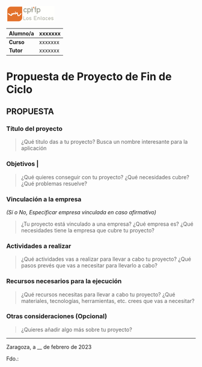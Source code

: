 ![cpi los enlaces](cpile.png "cpi los enlaces")


| **Alumno/a**  |       xxxxxxx    |
| ------------- | ------------- |
| **Curso**  |  xxxxxxx |
| **Tutor**  |  xxxxxxx |


# Propuesta de Proyecto de Fin de Ciclo

## PROPUESTA

### Título del proyecto
> ¿Qué titulo das a tu proyecto? Busca un nombre interesante para la aplicación

### Objetivos                       |
> ¿Qué quieres conseguir con tu proyecto? ¿Qué necesidades cubre? ¿Qué problemas resuelve?

### Vinculación a la empresa 
*(Sí o No, Especificar empresa vinculada en caso afirmativo)*
> ¿Tu proyecto está vinculado a una empresa? ¿Qué empresa es? ¿Qué necesidades tiene la empresa que cubre tu proyecto?

### Actividades a realizar
> ¿Qué actividades vas a realizar para llevar a cabo tu proyecto? ¿Qué pasos prevés que vas a necesitar para llevarlo a cabo?

### Recursos necesarios para la ejecución
> ¿Qué recursos necesitas para llevar a cabo tu proyecto? ¿Qué materiales, tecnologías, herramientas, etc. crees que vas a necesitar?

### Otras consideraciones (Opcional)
> ¿Quieres añadir algo más sobre tu proyecto?




----


Zaragoza, a __ de febrero de 2023



Fdo.: <pon tu nombfre>
